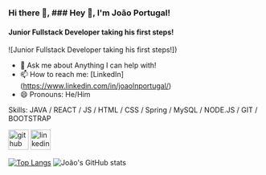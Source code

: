 ### Hi there 👋, ### Hey 👋, I'm João Portugal! ###
#### Junior Fullstack Developer taking his first steps!
![Junior Fullstack Developer taking his first steps!])

- 💬 Ask me about Anything I can help with!
- 📫 How to reach me: [LinkedIn] (https://www.linkedin.com/in/joaolnportugal/)
- 😄 Pronouns: He/Him


Skills: JAVA / REACT / JS / HTML / CSS / Spring /  MySQL / NODE.JS / GIT / BOOTSTRAP




[<img src='https://cdn.jsdelivr.net/npm/simple-icons@3.0.1/icons/github.svg' alt='github' height='40'>](https://github.com/joaolnportugal)  [<img src='https://cdn.jsdelivr.net/npm/simple-icons@3.0.1/icons/linkedin.svg' alt='linkedin' height='40'>](https://www.linkedin.com/in/joaolnportugal/)  



[![Top Langs](https://github-readme-stats.vercel.app/api/top-langs/?username=joaolnportugal&layout=compact)](https://github.com/joaolnportugal/github-readme-stats)
![João's GitHub stats](https://github-readme-stats.vercel.app/api?username=joaolnportugal&show_icons=true&theme=dark)





